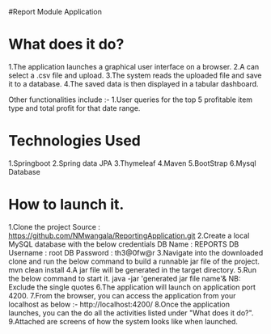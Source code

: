 #Report Module Application

What does it do?
=================
1.The application launches a graphical user interface on a browser.
2.A can select a .csv file and upload.
3.The system reads the uploaded file and save it to a database.
4.The saved data is then displayed in a tabular dashboard.

Other functionalities include :-
1.User queries for the top 5 profitable item type and total profit for that date range.

Technologies Used
===================
1.Springboot
2.Spring data JPA
3.Thymeleaf
4.Maven
5.BootStrap
6.Mysql Database

How to launch it.
==================
1.Clone the project
 Source : https://github.com/NMwangala/ReportingApplication.git
2.Create a local MySQL database with the below credentials
  DB Name     : REPORTS
  DB Username : root
  DB Password : th3@0fw@r
3.Navigate into the downloaded clone and run the below command to build a runnable jar file of the project.
  mvn clean install
4.A jar file will be generated in the target directory.
5.Run the below command to start it.
  java -jar 'generated jar file name'&
  NB: Exclude the single quotes 
6.The application will launch on application port 4200.
7.From the browser, you can access the application from your localhost as below :-
   http://localhost:4200/
8.Once the application launches, you can the do all the activities listed under "What does it do?".
9.Attached are screens of how the system looks like when launched.
